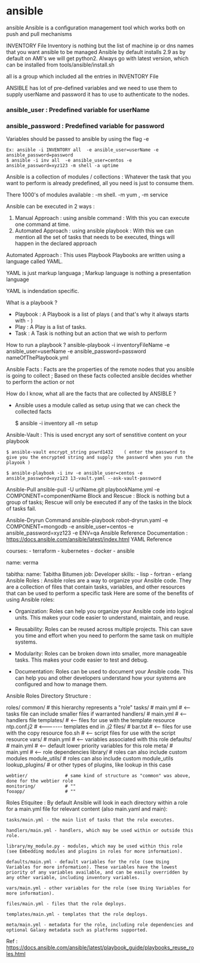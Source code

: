 # ansible

ansible
Ansible is a configuration management tool which works both on push and pull mechanisms

INVENTORY File
 Inventory is nothing but the list of machine ip or dns names that you want ansible to be managed
Ansible by default installs 2.9 as by default on AMI's we will get python2. Always go with latest version, which can be installed from tools/ansible/install.sh

all is a group which included all the entries in INVENTORY File

ANSIBLE has lot of pre-defined variables and we need to use them to supply userName and password it has to use to authenticate to the nodes.


### ansible_user     : Predefined variable for userName 
### ansible_password : Predefined variable for password  
Variables should be passed to ansible by using the flag -e


    
    Ex: ansible -i INVENTORY all  -e ansible_user=userName -e ansible_password=password 
    $ ansible -i inv all  -e ansible_user=centos -e ansible_password=xyz123 -m shell -a uptime

Ansible is a collection of modules / collections : Whatever the task that you want to perform is already predefined, all you need is just to consume them.

There 1000's of modules available : -m shell. -m yum , -m service

Ansible can be executed in 2 ways :

1) Manual Approach      : using ansible command  : With this you can execute one command at time.
2) Automated Approach   : using ansible playbook : With this we can mention all the set of tasks that needs to be executed, things will happen in the declared approach 

Automated Approach : This uses Playbook
Playbooks are written using a language called YAML.

YAML is just  markup languaga ; Markup language is nothing a presentation language

YAML is indendation specific.

What is a playbook ?
* Playbook : A Playbook is a list of plays ( and that's why it always starts with - )
* Play     : A Play is a list of tasks.
* Task     : A Task is nothing but an action that we wish to perform

How to run a playbook ?
ansible-playbook -i inventoryFileName -e ansible_user=userName -e ansible_password=password nameOfThePlaybook.yml 

Ansible Facts :
Facts are the properties of the remote nodes that you ansible is going to collect ;  Based on these facts collected ansible decides whether to perform the action or not 

How do I know, what all are the facts that are collected by ANSIBLE ?

* Ansible uses a module called as setup using that we can check the collected facts 

    $ ansible -i inventory all -m setup 

Ansible-Vault :
This is used encrypt any sort of senstitive content on your playbook

    $ ansible-vault encrypt_string pswrd1432    ( enter the password to give you the encrypted string and supply the password when you run the playook )

    $ ansible-playbook -i inv -e ansible_user=centos -e ansible_password=xyz123 13-vault.yaml --ask-vault-password
Ansible-Pull
ansible-pull -U urlName.git playbookName.yml -e COMPONENT=componentName
Block and Rescue :
Block is nothing but a group of tasks; Rescue will only be executed if any of the tasks in the block of tasks fail.

Ansible-Dryrun Command
ansible-playbook robot-dryrun.yaml -e COMPONENT=mongodb -e ansible_user=centos -e ansible_password=xyz123 -e ENV=qa
Ansible Reference Documentation :
https://docs.ansible.com/ansible/latest/index.html
YAML Reference

courses: 
    - terraform
    - kubernetes 
    - docker 
    - ansible 

name: verma


tabitha:
    name: Tabitha Bitumen
    job: Developer
    skills:
      - lisp
      - fortran
      - erlang
Ansible Roles :
Ansible roles are a way to organize your Ansible code. They are a collection of files that contain tasks, variables, and other resources that can be used to perform a specific task
Here are some of the benefits of using Ansible roles:
* Organization:  Roles can help you organize your Ansible code into logical units. This makes your code easier to understand, maintain, and reuse.

* Reusability: Roles can be reused across multiple projects. This can save you time and effort when you need to perform the same task on multiple systems.

* Modularity: Roles can be broken down into smaller, more manageable tasks. This makes your code easier to test and debug.

* Documentation: Roles can be used to document your Ansible code. This can help you and other developers understand how your systems are configured and how to manage them.

Ansible Roles Directory Structure :

roles/
    common/               # this hierarchy represents a "role"
        tasks/            #
            main.yml      #  <-- tasks file can include smaller files if warranted
        handlers/         #
            main.yml      #  <-- handlers file
        templates/        #  <-- files for use with the template resource
            ntp.conf.j2   #  <------- templates end in .j2
        files/            #
            bar.txt       #  <-- files for use with the copy resource
            foo.sh        #  <-- script files for use with the script resource
        vars/             #
            main.yml      #  <-- variables associated with this role
        defaults/         #
            main.yml      #  <-- default lower priority variables for this role
        meta/             #
            main.yml      #  <-- role dependencies
        library/          # roles can also include custom modules
        module_utils/     # roles can also include custom module_utils
        lookup_plugins/   # or other types of plugins, like lookup in this case

    webtier/              # same kind of structure as "common" was above, done for the webtier role
    monitoring/           # ""
    fooapp/               # ""

Roles Etiquitee :
By default Ansible will look in each directory within a role for a main.yml file for relevant content (also main.yaml and main):

    tasks/main.yml - the main list of tasks that the role executes.

    handlers/main.yml - handlers, which may be used within or outside this role.

    library/my_module.py - modules, which may be used within this role (see Embedding modules and plugins in roles for more information).

    defaults/main.yml - default variables for the role (see Using Variables for more information). These variables have the lowest priority of any variables available, and can be easily overridden by any other variable, including inventory variables.

    vars/main.yml - other variables for the role (see Using Variables for more information).

    files/main.yml - files that the role deploys.

    templates/main.yml - templates that the role deploys.

    meta/main.yml - metadata for the role, including role dependencies and optional Galaxy metadata such as platforms supported.

Ref :  https://docs.ansible.com/ansible/latest/playbook_guide/playbooks_reuse_roles.html